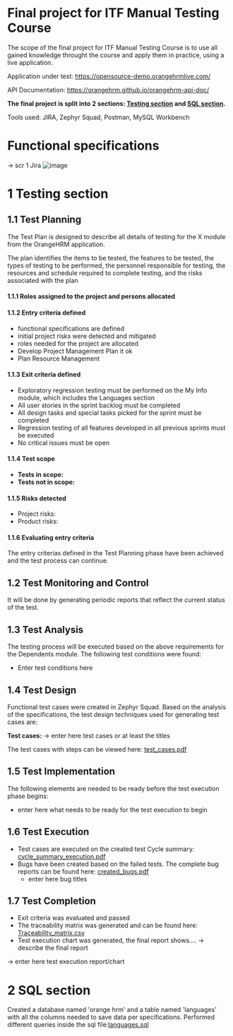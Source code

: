 # Final project for ITF Manual Testing Course

The scope of the final project for ITF Manual Testing Course is to use all gained knowledge throught the course and apply them in practice, using a live application. 

Application under test: https://opensource-demo.orangehrmlive.com/

API Documentation: https://orangehrm.github.io/orangehrm-api-doc/

**The final project is split into 2 sections: [Testing section](https://github.com/ninaninuk/manual_testing_portofolio/blob/main/Final%20Projec/README.md#1-testing-section) and [SQL section](https://github.com/ninaninuk/manual_testing_portofolio/blob/main/Final%20Projec/README.md#2-sql-section).**

Tools used: JIRA, Zephyr Squad, Postman, MySQL Workbench

# Functional specifications

-> scr 1 Jira
![image](https://user-images.githubusercontent.com/103954664/170871991-08bfac0e-bd51-4f7c-b7d8-6ba4bf211608.png)


# 1 Testing section

## 1.1 Test Planning

The Test Plan is designed to describe all details of testing for the X module from the OrangeHRM application. 

The plan identifies the items to be tested, the features to be tested, the types of testing to be performed, the personnel responsible for testing, the resources and schedule required to complete testing, and the risks associated with the plan

#### 1.1.1 Roles assigned to the project and persons allocated


#### 1.1.2 Entry criteria defined
* functional specifications are defined
* initial project risks were detected and mitigated
* roles needed for the project are allocated
* Develop Project Management Plan it ok
* Plan Resource Management 

#### 1.1.3 Exit criteria defined
 * Exploratory regression testing must be performed on the My Info module, which includes the Languages section
 * All user stories in the sprint backlog must be completed 
 * All design tasks and special tasks picked for the sprint must be completed
 * Regression testing of all features developed in all previous sprints must be executed
 * No critical issues must be open
#### 1.1.4 Test scope

* __Tests in scope:__ 
* __Tests not in scope:__ 

#### 1.1.5 Risks detected

* Project risks: 
* Product risks: 

#### 1.1.6 Evaluating entry criteria

The entry criterias defined in the Test Planning phase have been achieved and the test process can continue. 

## 1.2 Test Monitoring and Control

It will be done by generating periodic reports that reflect the current status of the test.

## 1.3 Test Analysis

The testing process will be executed based on the above requirements for the Dependents module. The following test conditions were found:
 * Enter test conditions here

## 1.4 Test Design

Functional test cases were created in Zephyr Squad. Based on the analysis of the specifications, the test design techniques used for generating test cases 
are:

**Test cases:**
-> enter here test cases or at least the titles


The test cases with steps can be viewed here: [test_cases.pdf]()

## 1.5 Test Implementation

The following elements are needed to be ready before the test execution phase begins:

* enter here what needs to be ready for the test execution to begin

## 1.6 Test Execution

* Test cases are executed on the created test Cycle summary: [cycle_summary_execution.pdf]()
* Bugs have been created based on the failed tests. The complete bug reports can be found here: [created_bugs.pdf]()
    *  enter here bug titles


## 1.7 Test Completion

* Exit criteria was evaluated and passed
* The traceability matrix was generated and can be found here: [Traceability_matrix.csv]()
* Test execution chart was generated, the final report shows.... -> describe the final report

-> enter here test execution report/chart

# 2 SQL section

Created a database named 'orange hrm' and a table named 'languages' with all the columns needed to save data per specifications. Performed different queries inside the sql file:[languages.sql](https://github.com/ninaninuk/manual_testing_portofolio/blob/temp-2/Final%20Projec/languages.sql)

